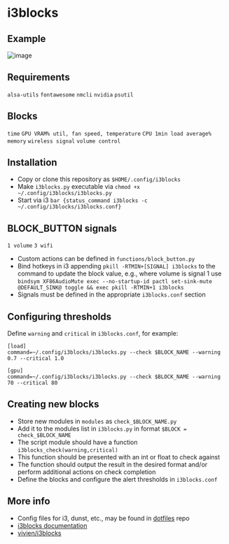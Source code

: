 # i3blocks

## Example
![image](https://github.com/mikeredev/i3blocks/assets/132297919/e029ff01-dd68-4b3c-8629-259a52da41d0)


## Requirements
`alsa-utils`
`fontawesome`
`nmcli`
`nvidia`
`psutil`

## Blocks
`time`
`GPU VRAM% util, fan speed, temperature`
`CPU 1min load average%`
`memory`
`wireless signal`
`volume control`

## Installation
- Copy or clone this repository as `$HOME/.config/i3blocks`
- Make `i3blocks.py` executable via `chmod +x ~/.config/i3blocks/i3blocks.py`
- Start via i3 `bar {status_command i3blocks -c ~/.config/i3blocks/i3blocks.conf}`

## BLOCK_BUTTON signals
`1 volume`
`3 wifi`

- Custom actions can be defined in `functions/block_button.py`
- Bind hotkeys in i3 appending  `pkill -RTMIN+[SIGNAL] i3blocks` to the command to update the block value, e.g., where volume is signal 1 use `bindsym XF86AudioMute exec --no-startup-id pactl set-sink-mute @DEFAULT_SINK@ toggle && exec pkill -RTMIN+1 i3blocks`
- Signals must be defined in the appropriate `i3blocks.conf` section

## Configuring thresholds
Define `warning` and `critical` in `i3blocks.conf`, for example:
```
[load]
command=~/.config/i3blocks/i3blocks.py --check $BLOCK_NAME --warning 0.7 --critical 1.0

[gpu]
command=~/.config/i3blocks/i3blocks.py --check $BLOCK_NAME --warning 70 --critical 80
```

## Creating new blocks
- Store new modules in `modules` as `check_$BLOCK_NAME.py`
- Add it to the modules list in `i3blocks.py` in format `$BLOCK = check_$BLOCK_NAME`
- The script module should have a function `i3blocks_check(warning,critical)`
- This function should be presented with an int or float to check against
- The function should output the result in the desired format and/or perform additional actions on check completion
- Define the blocks and configure the alert thresholds in `i3blocks.conf`

## More info
- Config files for i3, dunst, etc., may be found in [dotfiles](https://github.com/mikeredev/dotfiles) repo
- [i3blocks documentation](https://vivien.github.io/i3blocks)
- [vivien/i3blocks](https://github.com/vivien/i3blocks)

